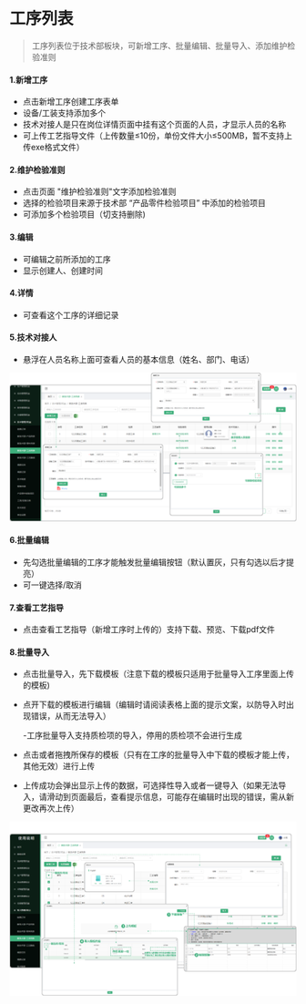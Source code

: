 # 工序列表

> 工序列表位于技术部板块，可新增工序、批量编辑、批量导入、添加维护检验准则
#### 1.新增工序
* 点击新增工序创建工序表单
* 设备/工装支持添加多个
* 技术对接人是只在岗位详情页面中挂有这个页面的人员，才显示人员的名称
* 可上传工艺指导文件（上传数量≤10份，单份文件大小≤500MB，暂不支持上传exe格式文件）

#### 2.维护检验准则
* 点击页面 "维护检验准则"文字添加检验准则
* 选择的检验项目来源于技术部 “产品零件检验项目” 中添加的检验项目
* 可添加多个检验项目（切支持删除)

#### 3.编辑
* 可编辑之前所添加的工序
* 显示创建人、创建时间

#### 4.详情
* 可查看这个工序的详细记录

#### 5.技术对接人
* 悬浮在人员名称上面可查看人员的基本信息（姓名、部门、电话）

![如图所示](../file/gx.png)

#### 6.批量编辑
* 先勾选批量编辑的工序才能触发批量编辑按钮（默认置灰，只有勾选以后才提亮）
* 可一键选择/取消

#### 7.查看工艺指导
* 点击查看工艺指导（新增工序时上传的）支持下载、预览、下载pdf文件

#### 8.批量导入

* 点击批量导入，先下载模板（注意下载的模板只适用于批量导入工序里面上传的模板)

* 点开下载的模板进行编辑（编辑时请阅读表格上面的提示文案，以防导入时出现错误，从而无法导入）

  -工序批量导入支持质检项的导入，停用的质检项不会进行生成

* 点击或者拖拽所保存的模板（只有在工序的批量导入中下载的模板才能上传，其他无效）进行上传

* 上传成功会弹出显示上传的数据，可选择性导入或者一键导入（如果无法导入，请滑动到页面最后，查看提示信息，可能存在编辑时出现的错误，需从新更改再次上传）


![如图所示](../file/gx2.png)
